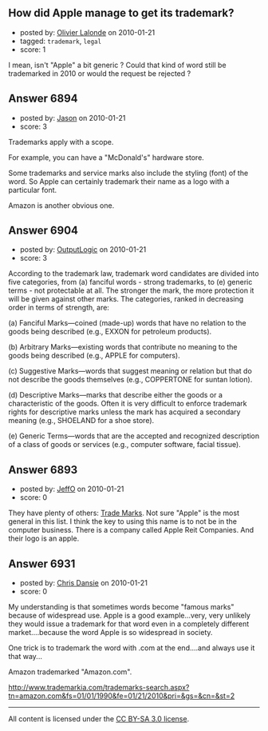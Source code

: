 ## How did Apple manage to get its trademark?

- posted by: [Olivier Lalonde](https://stackexchange.com/users/-1/1030-olivier-lalonde) on 2010-01-21
- tagged: `trademark`, `legal`
- score: 1

I mean, isn't "Apple" a bit generic ? Could that kind of word still be trademarked in 2010 or would the request be rejected ?


## Answer 6894

- posted by: [Jason](https://stackexchange.com/users/-1/2-jason) on 2010-01-21
- score: 3

Trademarks apply with a scope.

For example, you can have a "McDonald's" hardware store.

Some trademarks and service marks also include the styling (font) of the word.  So Apple can certainly trademark their name as a logo with a particular font.

Amazon is another obvious one.  


## Answer 6904

- posted by: [OutputLogic](https://stackexchange.com/users/-1/1096-outputlogic) on 2010-01-21
- score: 3

 According to the trademark law, trademark word candidates are divided into five categories, from (a) fanciful words - strong trademarks, to (e) generic terms - not protectable at all. The stronger the mark, the more protection it will be given against other marks. The categories, ranked in decreasing order in terms of strength, are:

 (a) Fanciful Marks—coined (made-up) words that have no relation to the goods being described (e.g., EXXON for petroleum products).

 (b) Arbitrary Marks—existing words that contribute no meaning to the goods being described (e.g., APPLE for computers).

 (c) Suggestive Marks—words that suggest meaning or relation but that do not describe the goods themselves (e.g., COPPERTONE for suntan lotion).

 (d) Descriptive Marks—marks that describe either the goods or a characteristic of the goods. Often it is very difficult to enforce trademark rights for descriptive marks unless the mark has acquired a secondary meaning (e.g., SHOELAND for a shoe store).

 (e) Generic Terms—words that are the accepted and recognized description of a class of goods or services (e.g., computer software, facial tissue).



## Answer 6893

- posted by: [JeffO](https://stackexchange.com/users/-1/1796-jeffo) on 2010-01-21
- score: 0

<p>They have plenty of others:  <a href="http://www.apple.com/legal/trademark/appletmlist.html" rel="nofollow">Trade Marks</a>. Not sure "Apple" is the most general in this list. I think the key to using this name is to not be in the computer business. There is a company called Apple Reit Companies. And their logo is an apple.</p>



## Answer 6931

- posted by: [Chris Dansie](https://stackexchange.com/users/-1/2053-chris-dansie) on 2010-01-21
- score: 0

My understanding is that sometimes words become "famous marks" because of widespread use. Apple is a good example...very, very unlikely they would issue a trademark for that word even in a completely different market....because the word Apple is so widespread in society.

One trick is to trademark the word with .com at the end....and always use it that way...

Amazon trademarked "Amazon.com". 

http://www.trademarkia.com/trademarks-search.aspx?tn=amazon.com&fs=01/01/1990&fe=01/21/2010&pri=&gs=&cn=&st=2





---

All content is licensed under the [CC BY-SA 3.0 license](https://creativecommons.org/licenses/by-sa/3.0/).
